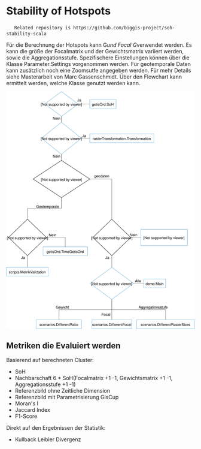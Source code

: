 # Stability of Hotspots

       Related repository is https://github.com/biggis-project/soh-stability-scala

Für die Berechnung der Hotspots kann G*und Focal G*verwendet werden.
Es kann die größe der Focalmatrix und der Gewichtsmatrix variiert werden, sowie die Aggregationsstufe.
Spezifischere Einstellungen können über die Klasse Parameter.Settings vorgenommen werden.
Für geotemporale Daten kann zusätzlich noch eine Zoomsutfe angegeben werden.
Für mehr Details siehe Masterarbeit von Marc Gassenschmidt.
Über den Flowchart kann ermittelt werden, welche Klasse genutzt werden kann.

![Klassen Auswahl](Stability_of_Hotspots//SoHFlowChartClassSelection.svg)

## Metriken die Evaluiert werden
Basierend auf berechneten Cluster:

- SoH
- Nachbarschaft 6 * SoH(Focalmatrix +1 -1, Gewichtsmatrix +1 -1, Aggregationsstufe +1 -1)
- Referenzbild ohne Zeitliche Dimension
- Referenzbild mit Parametrisierung GisCup
- Moran's I
- Jaccard Index
- F1-Score

Direkt auf den Ergebnissen der Statistik:

- Kullback Leibler Divergenz
